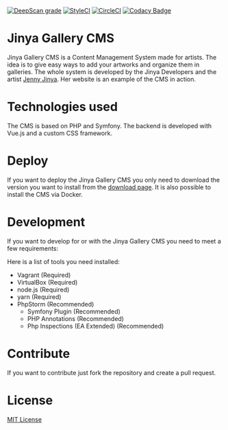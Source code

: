 [![DeepScan grade](https://deepscan.io/api/teams/5478/projects/7310/branches/71409/badge/grade.svg)](https://deepscan.io/dashboard#view=project&tid=5478&pid=7310&bid=71409)
[![StyleCI](https://styleci.io/repos/107044619/shield?branch=develop)](https://styleci.io/repos/107044619)
[![CircleCI](https://circleci.com/gh/Jinya-CMS/Jinya-Gallery-CMS/tree/develop.svg?style=svg)](https://circleci.com/gh/Jinya-CMS/Jinya-Gallery-CMS/tree/develop)
[![Codacy Badge](https://api.codacy.com/project/badge/Grade/17ad2fdb650d4b21955677da9a7b023e)](https://www.codacy.com/manual/Jinya-CMS/Jinya-Gallery-CMS?utm_source=github.com&amp;utm_medium=referral&amp;utm_content=Jinya-CMS/Jinya-Gallery-CMS&amp;utm_campaign=Badge_Grade)

# Jinya Gallery CMS
Jinya Gallery CMS is a Content Management System made for artists. The idea is to give easy ways to add your artworks and organize them in galleries. The whole system is developed by the Jinya Developers and the artist [Jenny Jinya](http://jenny-jinya.com). Her website is an example of the CMS in action.

# Technologies used
The CMS is based on PHP and Symfony. The backend is developed with Vue.js and a custom CSS framework.

# Deploy
If you want to deploy the Jinya Gallery CMS you only need to download the version you want to install from the [download page](https://files.jinya.de/cms/stable/). It is also possible to install the CMS via Docker.

# Development
If you want to develop for or with the Jinya Gallery CMS you need to meet a few requirements:

Here is a list of tools you need installed:

* Vagrant (Required)
* VirtualBox (Required)
* node.js (Required)
* yarn (Required)
* PhpStorm (Recommended)
    * Symfony Plugin (Recommended)
    * PHP Annotations (Recommended)
    * Php Inspections (EA Extended) (Recommended)

# Contribute
If you want to contribute just fork the repository and create a pull request.

# License
[MIT License](LICENSE)
